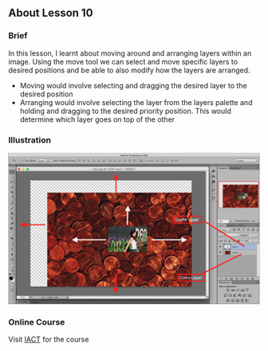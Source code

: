 ## About Lesson 10

### Brief
In this lesson, I learnt about moving around and arranging layers within an image. Using the move tool we can select and move specific layers to desired positions and be able to also modify how the layers are arranged.

- Moving would involve selecting and dragging the desired layer to the desired position
- Arranging would involve selecting the layer from the layers palette and holding and dragging to the desired priority position. This would determine which layer goes on top of the other

### Illustration
![Illustration Example](../assets/images/illustration10.png)

### Online Course
Visit [IACT](https://iact.ie) for the course
